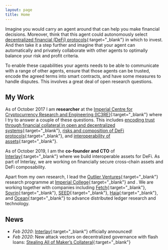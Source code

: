```yaml
---
layout: page
title: Home
---
```



<!-- <p>
    <img class="side-image" src="{{ site.url }}/assets/images/dominik_round.png" alt="Dominik">
    Imagine you have an autonomous car. Wouldn't it be great if your car could earn money for you while you are not using it? The car could register itself in an app as a driver, charge itself and pay for it, and get itself fixed at a garage, if needed. To enable these capabilities the car needs to be able to communicate with a range of other entities, agree on contract terms, and have some measures to handle disputes or finding prices for services or goods. This involves a great deal of open research questions.
</p> -->

Imagine you would carry an agent around that can help you make financial decisions.
Moreover, think that this agent could autonomously select [decentralized financial (DeFi) protocols](https://defipulse.com/){:target="_blank"} in which to invest. And then take it a step further and imagine that your agent can automatically and privately collaborate with other agents to optimally balance your risk and profit criteria.

To enable these capabilities your agents needs to be able to communicate with a range of other agents, ensure that those agents can be trusted, encode the agreed terms into smart contracts, and have some measures to handle disputes. This involves a great deal of open research questions.

## My Work

As of October 2017 I am **researcher** at the [Imperial Centre for Cryptocurrency Research and Engineering (IC3RE)](http://www.imperial.ac.uk/cryptocurrency/){:target="_blank"} where I try to answer a couple of these questions. This includes [encoding trust through financial collateral in open and decentralized systems](https://balance-resear.ch/){:target="_blank"}, [risks and composition of DeFi protocols](https://medium.com/@dominik.harz/stealing-all-of-makers-collateral-f940970605b1){:target="_blank"}, and [interoperability of assets](https://www.xclaim.io/){:target="_blank"}.

As of October 2019, I am the **co-founder and CTO** of [Interlay](https://www.interlay.io/){:target="_blank"} where we build interoperable assets for DeFi. As part of Interlay, we are working on financially secure cross-chain assets and DeFi composability.

<!-- I am especially curious about smart contracts and their verification as well as automated negotiation for autonomous agents. Additionally, I am interested in general distributed and decentralised web research including problems revolving around interoperability of distributed ledgers and privacy-preserving applications. -->

Apart from my own research, I lead the [Outlier Ventures](https://outlierventures.io){:target="_blank"} research programme at [Imperial College](https://www.imperial.ac.uk/news/178860/ic3re-announces-partnership-explore-convergence-blockchain/){:target="_blank"} and
. We are working together
with companies including [Fetch](http://fetch.ai){:target="_blank"},
[Sovrin](https://sovrin.org/){:target="_blank"}, [SEED](https://www.seedtoken.io/){:target="_blank"}, [Haja](https://haja.io/){:target="_blank"}, and 
[Ocean](https://oceanprotocol.com/){:target="_blank"} to advance distributed ledger research and technology.
 <!-- The purpose is to combine distributed ledgers with other technologies such as machine learning, autonomous agents, IoT, and bots to expedite the next web. -->
 
## News

- *Feb 2020*: [Interlay](https://www.interlay.io/){:target="_blank"} officially announced! 
- *Feb 2020*: New attack vectors on decentralized governance with flash loans: [Stealing All of Maker’s Collateral](https://medium.com/@dominik.harz/stealing-all-of-makers-collateral-f940970605b1){:target="_blank"}

<!-- 
I occasionally write [blog posts](blog.html) about my projects, smart contract development, and general distributed ledgers. On this website, you will also find an overview of current and past [projects](projects.html) as well as my [publications and talks](publications.html). -->

